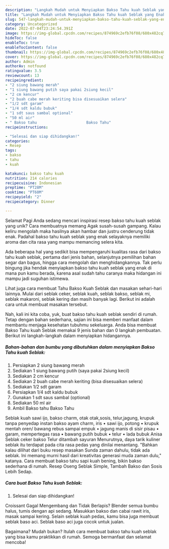 ```yaml
---
description: "Langkah Mudah untuk Menyiapkan Bakso Tahu kuah Seblak yang Enak, Enak"
title: "Langkah Mudah untuk Menyiapkan Bakso Tahu kuah Seblak yang Enak, Enak"
slug: 547-langkah-mudah-untuk-menyiapkan-bakso-tahu-kuah-seblak-yang-enak-enak
category: Uncategorized
date: 2022-07-04T23:24:54.391Z
image: https://img-global.cpcdn.com/recipes/874969c2efb76f08/680x482cq70/bakso-tahu-kuah-seblak-foto-resep-utama.jpg
hideToc: false
enableToc: true
enableTocContent: false
thumbnail: https://img-global.cpcdn.com/recipes/874969c2efb76f08/680x482cq70/bakso-tahu-kuah-seblak-foto-resep-utama.jpg
cover: https://img-global.cpcdn.com/recipes/874969c2efb76f08/680x482cq70/bakso-tahu-kuah-seblak-foto-resep-utama.jpg
author: Admin
authorAv: notfound
ratingvalue: 3.5
reviewcount: 13
recipeingredient:
- "2 siung bawang merah"
- "1 siung bawang putih saya pakai 2siung kecil"
- "2 cm kencur"
- "2 buah cabe merah keriting bisa disesuaikan selera"
- "1/2 sdt garam"
- "1/4 sdt kaldu bubuk"
- "1 sdt saus sambal optional"
- "50 ml air"
- " Bakso tahu                      Bakso Tahu"
recipeinstructions:

- "Selesai dan siap dihidangkan!"
categories:
- Resep
tags:
- bakso
- tahu
- kuah

katakunci: bakso tahu kuah 
nutrition: 214 calories
recipecuisine: Indonesian
preptime: "PT28M"
cooktime: "PT60M"
recipeyield: "2"
recipecategory: Dinner

---
```



Selamat Pagi Anda sedang mencari inspirasi resep bakso tahu kuah seblak yang unik? Cara membuatnya memang Agak susah-susah gampang. Kalau keliru mengolah maka hasilnya akan hambar dan justru cenderung tidak enak. Padahal bakso tahu kuah seblak yang enak selayaknya memiliki aroma dan cita rasa yang mampu memancing selera kita.


Ada beberapa hal yang sedikit bisa mempengaruhi kualitas rasa dari bakso tahu kuah seblak, pertama dari jenis bahan, selanjutnya pemilihan bahan segar dan bagus, hingga cara mengolah dan menghidangkannya. Tak perlu bingung jika hendak menyiapkan bakso tahu kuah seblak yang enak di mana pun kamu berada, karena asal sudah tahu caranya maka hidangan ini mampu jadi suguhan istimewa.

Lihat juga cara membuat Tahu Bakso Kuah Seblak dan masakan sehari-hari lainnya. Mulai dari seblak ceker, seblak kuah, seblak bakso, seblak mi, seblak makaroni, seblak kering dan masih banyak lagi. Berikut ini adalah cara untuk membuat masakan tersebut.


Nah, kali ini kita coba, yuk, buat bakso tahu kuah seblak sendiri di rumah. Tetap dengan bahan sederhana, sajian ini bisa memberi manfaat dalam membantu menjaga kesehatan tubuhmu sekeluarga. Anda bisa membuat Bakso Tahu kuah Seblak memakai 9 jenis bahan dan 0 langkah pembuatan. Berikut ini langkah-langkah dalam menyiapkan hidangannya.

<!--inarticleads1-->

##### Bahan-bahan dan bumbu yang dibutuhkan dalam menyiapkan Bakso Tahu kuah Seblak:

1. Persiapkan 2 siung bawang merah
1. Sediakan 1 siung bawang putih (saya pakai 2siung kecil)
1. Sediakan 2 cm kencur
1. Sediakan 2 buah cabe merah keriting (bisa disesuaikan selera)
1. Sediakan 1/2 sdt garam
1. Persiapkan 1/4 sdt kaldu bubuk
1. Gunakan 1 sdt saus sambal (optional)
1. Sediakan 50 ml air
1. Ambil  Bakso tahu                      Bakso Tahu


Seblak kuah sawi ijo, bakso charm, otak otak,sosis, telur,jagung, krupuk tanpa penyedap instan bakso ayam charm, iris • sawi ijo, potong • krupuk mentah oren/ bawang rebus sampai empuk • jagung manis di sisir pisau • garam, mempertegas rasa • bawang putih bubuk • telur • lada bubuk Anisa Seblak ceker bakso Telur ditambah sayuran Menurutnya, daya tarik kuliner seblak itu terdapat pada cita rasa pedas yang dinilai menantang. &#34;Bahkan kalau dilihat dari buku resep masakan Sunda zaman dahulu, tidak ada seblak. Ini memang murni hasil dari kreativitas generasi muda zaman dulu,&#34; katanya. Cara membuat bakso tahu sapi kuah bening, bikin bakso sederhana di rumah. Resep Oseng Seblak Simple, Tambah Bakso dan Sosis Lebih Sedap. 

<!--inarticleads2-->

##### Cara buat Bakso Tahu kuah Seblak:


1. Selesai dan siap dihidangkan!

Croissant Gagal Mengembang dan Tidak Berlapis? Blender semua bumbu halus, tumis dengan api sedang. Masukkan bakso dan cabai rawit iris, masak sampai kering. Selain seblak kuah pedas, kamu bisa juga membuat seblak baso aci. Seblak baso aci juga cocok untuk jualan. 

Bagaimana? Mudah bukan? Itulah cara membuat bakso tahu kuah seblak yang bisa kamu praktikkan di rumah. Semoga bermanfaat dan selamat mencoba!
